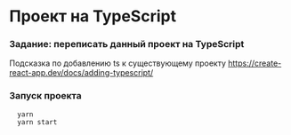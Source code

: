 # Проект на TypeScript

### Задание: переписать данный проект на TypeScript

Подсказка по добавлению ts к существующему проекту
https://create-react-app.dev/docs/adding-typescript/

### Запуск проекта

```
  yarn
  yarn start
```
